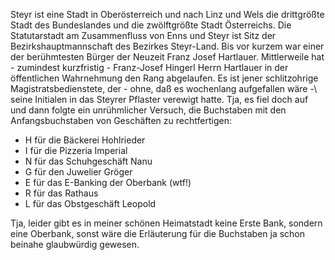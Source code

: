 Steyr ist eine Stadt in Oberösterreich und nach Linz und Wels die drittgrößte Stadt des Bundeslandes und die zwölftgrößte Stadt Österreichs. Die Statutarstadt am Zusammenfluss von Enns und Steyr ist Sitz der Bezirkshauptmannschaft des Bezirkes Steyr-Land.
Bis vor kurzem war einer der berühmtesten Bürger der Neuzeit Franz Josef Hartlauer.
Mittlerweile hat \- zumindest kurzfristig \- Franz\-Josef Hingerl Herrn Hartlauer in der öffentlichen Wahrnehmung den Rang abgelaufen. Es ist jener schlitzohrige Magistratsbedienstete, der \- ohne, daß es wochenlang aufgefallen wäre -\ seine Initialen in das Steyrer Pflaster verewigt hatte.
Tja, es fiel doch auf und dann folgte ein unrühmlicher Versuch, die Buchstaben mit den Anfangsbuchstaben von Geschäften zu rechtfertigen:

* H für die Bäckerei Hohlrieder
* I für die Pizzeria Imperial
* N für das Schuhgeschäft Nanu
* G für den Juwelier Gröger
* E für das E-Banking der Oberbank (wtf\!)
* R für das Rathaus
* L für das Obstgeschäft Leopold

Tja, leider gibt es in meiner schönen Heimatstadt keine Erste Bank, sondern eine Oberbank, sonst wäre die Erläuterung für die Buchstaben ja schon beinahe glaubwürdig gewesen.
